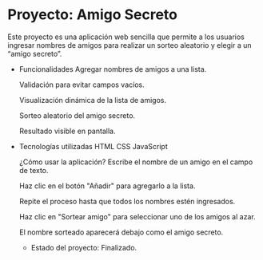<h1> Proyecto: Amigo Secreto </h1>
Este proyecto es una aplicación web sencilla que permite a los usuarios ingresar nombres de amigos para realizar un sorteo aleatorio y elegir a un “amigo secreto”.

- Funcionalidades
   Agregar nombres de amigos a una lista.

   Validación para evitar campos vacíos.

   Visualización dinámica de la lista de amigos.

   Sorteo aleatorio del amigo secreto.

   Resultado visible en pantalla.

- Tecnologías utilizadas
  HTML
  CSS
  JavaScript 

   ¿Cómo usar la aplicación?
   Escribe el nombre de un amigo en el campo de texto.
   
   Haz clic en el botón "Añadir" para agregarlo a la lista.
   
   Repite el proceso hasta que todos los nombres estén ingresados.
   
   Haz clic en "Sortear amigo" para seleccionar uno de los amigos al azar.
   
   El nombre sorteado aparecerá debajo como el amigo secreto. 
   - Estado del proyecto: Finalizado.
